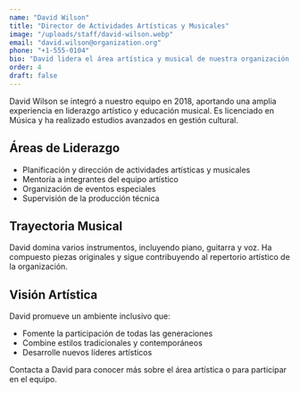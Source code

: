 ```yaml
---
name: "David Wilson"
title: "Director de Actividades Artísticas y Musicales"
image: "/uploads/staff/david-wilson.webp"
email: "david.wilson@organization.org"
phone: "+1-555-0104"
bio: "David lidera el área artística y musical de nuestra organización, aportando más de 15 años de experiencia en educación musical y coordinación de eventos."
order: 4
draft: false
---
```


David Wilson se integró a nuestro equipo en 2018, aportando una amplia experiencia en liderazgo artístico y educación musical. Es licenciado en Música y ha realizado estudios avanzados en gestión cultural.

## Áreas de Liderazgo

- Planificación y dirección de actividades artísticas y musicales
- Mentoría a integrantes del equipo artístico
- Organización de eventos especiales
- Supervisión de la producción técnica

## Trayectoria Musical

David domina varios instrumentos, incluyendo piano, guitarra y voz. Ha compuesto piezas originales y sigue contribuyendo al repertorio artístico de la organización.

## Visión Artística

David promueve un ambiente inclusivo que:
- Fomente la participación de todas las generaciones
- Combine estilos tradicionales y contemporáneos
- Desarrolle nuevos líderes artísticos

Contacta a David para conocer más sobre el área artística o para participar en el equipo.